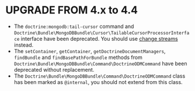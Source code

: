 UPGRADE FROM 4.x to 4.4
=======================

* The `doctrine:mongodb:tail-cursor` command and
  `Doctrine\Bundle\MongoDBBundle\Cursor\TailableCursorProcessorInterface`
  interface have been deprecated. You should use
  [change streams](https://docs.mongodb.com/manual/changeStreams/) instead.
* The `setContainer`, `getContainer`, `getDoctrineDocumentManagers`,
  `findBundle` and `findBasePathForBundle` methods from
  `Doctrine\Bundle\MongoDBBundle\Command\DoctrineODMCommand` have been
  deprecated without replacement.
* The `Doctrine\Bundle\MongoDBBundle\Command\DoctrineODMCommand` class has
  been marked as `@internal`, you should not extend from this class.